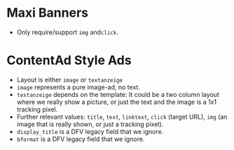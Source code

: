 # Maxi Banners
* Only require/support `img` and`click`.

# ContentAd Style Ads
* Layout is either `image` or `textanzeige`
* `image` represents a pure image-ad, no text.
* `textanzeige` depends on the template: It could be a two column layout where we really show a picture, or just the text and the image is a 1x1 tracking pixel.
* Further relevant values: `title`, `text`, `linktext`, `click` (target URL), `img` (an image that is really shown, or just a tracking pixel).
* `display_title` is a DFV legacy field that we ignore.
* `bformat` is a DFV legacy field that we ignore.
